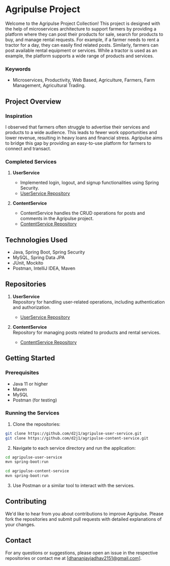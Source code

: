 # Agripulse Project

Welcome to the Agripulse Project Collection! This project is designed with the help of microservices architecture to support farmers by providing a platform where they can post their products for sale, search for products to buy, and manage rental requests. For example, if a farmer needs to rent a tractor for a day, they can easily find related posts. Similarly, farmers can post available rental equipment or services. While a tractor is used as an example, the platform supports a wide range of products and services.

### Keywords
- Microservices, Productivity, Web Based, Agriculture, Farmers, Farm Management, Agricultural Trading.
## Project Overview

### Inspiration
I observed that farmers often struggle to advertise their services and products to a wide audience. This leads to fewer work opportunities and lower revenue, resulting in heavy loans and financial stress. Agripulse aims to bridge this gap by providing an easy-to-use platform for farmers to connect and transact.

### Completed Services
1. **UserService**
   - Implemented login, logout, and signup functionalities using Spring Security.
   - [UserService Repository](https://github.com/d2j1/agripulse-user-service)

2. **ContentService**
   - ContentService handles the CRUD operations for posts and comments in the Agripulse project.
   - [ContentService Repository](https://github.com/d2j1/agripulse-content-service)

## Technologies Used
- Java, Spring Boot, Spring Security
- MySQL, Spring Data JPA
- JUnit, Mockito
- Postman, IntelliJ IDEA, Maven

## Repositories

1. **UserService**  
   Repository for handling user-related operations, including authentication and authorization.
   - [UserService Repository](https://github.com/d2j1/agripulse-user-service)

2. **ContentService**  
   Repository for managing posts related to products and rental services.
   - [ContentService Repository](https://github.com/d2j1/agripulse-content-service)

## Getting Started

### Prerequisites
- Java 11 or higher
- Maven
- MySQL
- Postman (for testing)

### Running the Services
1. Clone the repositories:
   
```sh
git clone https://github.com/d2j1/agripulse-user-service.git
git clone https://github.com/d2j1/agripulse-content-service.git
```

2. Navigate to each service directory and run the application:

```sh
cd agripulse-user-service
mvn spring-boot:run
```
```sh
cd agripulse-content-service
mvn spring-boot:run
```
3. Use Postman or a similar tool to interact with the services.

## Contributing
We'd like to hear from you about contributions to improve Agripulse. Please fork the repositories and submit pull requests with detailed explanations of your changes.

## Contact
For any questions or suggestions, please open an issue in the respective repositories or contact me at [dhananjayjadhav2151@gmail.com].
